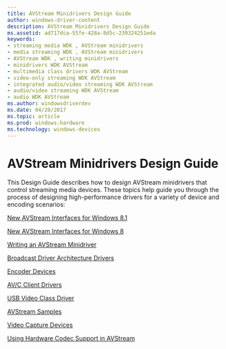 ```yaml
---
title: AVStream Minidrivers Design Guide
author: windows-driver-content
description: AVStream Minidrivers Design Guide
ms.assetid: ad717dca-55fe-428a-8d5c-239324251eda
keywords:
- streaming media WDK , AVStream minidrivers
- media streaming WDK , AVStream minidrivers
- AVStream WDK , writing minidrivers
- minidrivers WDK AVStream
- multimedia class drivers WDK AVStream
- video-only streaming WDK AVStream
- integrated audio/video streaming WDK AVStream
- audio/video streaming WDK AVStream
- audio WDK AVStream
ms.author: windowsdriverdev
ms.date: 04/20/2017
ms.topic: article
ms.prod: windows-hardware
ms.technology: windows-devices
---
```


# AVStream Minidrivers Design Guide





This Design Guide describes how to design AVStream minidrivers that control streaming media devices. These topics help guide you through the process of designing high-performance drivers for a variety of device and encoding scenarios:

[New AVStream Interfaces for Windows 8.1](new-avstream-interfaces-for-windows-8-1.md)

[New AVStream Interfaces for Windows 8](new-windows-8-ddis.md)

[Writing an AVStream Minidriver](writing-an-avstream-minidriver.md)

[Broadcast Driver Architecture Drivers](https://msdn.microsoft.com/library/windows/hardware/ff556573)

[Encoder Devices](encoder-devices.md)

[AV/C Client Drivers](https://msdn.microsoft.com/library/windows/hardware/ff556364)

[USB Video Class Driver](usb-video-class-driver.md)

[AVStream Samples](avstream-samples.md)

[Video Capture Devices](video-capture-devices.md)

[Using Hardware Codec Support in AVStream](hardware-codec-support-in-avstream.md)

 

 




